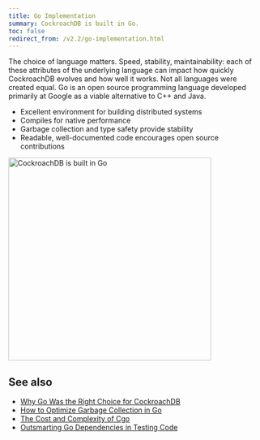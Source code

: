 ```yaml
---
title: Go Implementation
summary: CockroachDB is built in Go.
toc: false
redirect_from: /v2.2/go-implementation.html
---
```


The choice of language matters. Speed, stability, maintainability: each of these attributes of the underlying language can impact how quickly CockroachDB evolves and how well it works. Not all languages were created equal. Go is an open source programming language developed primarily at Google as a viable alternative to C++ and Java.

-   Excellent environment for building distributed systems
-   Compiles for native performance
-   Garbage collection and type safety provide stability
-   Readable, well-documented code encourages open source contributions

<img src="{{ 'images/v19.1/2go-implementation.png' | relative_url }}" alt="CockroachDB is built in Go" style="width: 400px" />

## See also

- [Why Go Was the Right Choice for CockroachDB](https://www.cockroachlabs.com/blog/why-go-was-the-right-choice-for-cockroachdb/)
- [How to Optimize Garbage Collection in Go](https://www.cockroachlabs.com/blog/how-to-optimize-garbage-collection-in-go/)
- [The Cost and Complexity of Cgo](https://www.cockroachlabs.com/blog/the-cost-and-complexity-of-cgo/)
- [Outsmarting Go Dependencies in Testing Code](https://www.cockroachlabs.com/blog/outsmarting-go-dependencies-testing-code/)
